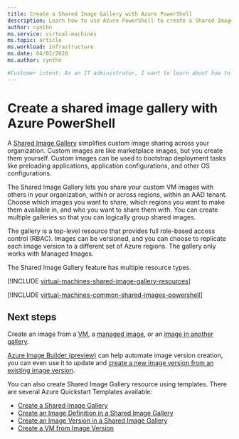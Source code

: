 ```yaml
---
title: Create a Shared Image Gallery with Azure PowerShell 
description: Learn how to use Azure PowerShell to create a Shared Image Gallery in Azure
author: cynthn
ms.service: virtual-machines
ms.topic: article
ms.workload: infrastructure
ms.date: 04/02/2020
ms.author: cynthn

#Customer intent: As an IT administrator, I want to learn about how to create shared VM images to minimize the number of post-deployment configuration tasks.
---
```


# Create a shared image gallery with Azure PowerShell 

A [Shared Image Gallery](./windows/shared-image-galleries.md) simplifies custom image sharing across your organization. Custom images are like marketplace images, but you create them yourself. Custom images can be used to bootstrap deployment tasks like preloading applications, application configurations, and other OS configurations. 

The Shared Image Gallery lets you share your custom VM images with others in your organization, within or across regions, within an AAD tenant. Choose which images you want to share, which regions you want to make them available in, and who you want to share them with. You can create multiple galleries so that you can logically group shared images. 

The gallery is a top-level resource that provides full role-based access control (RBAC). Images can be versioned, and you can choose to replicate each image version to a different set of Azure regions. The gallery only works with Managed Images.

The Shared Image Gallery feature has multiple resource types. 

[!INCLUDE [virtual-machines-shared-image-gallery-resources](../../includes/virtual-machines-shared-image-gallery-resources.md)]


[!INCLUDE [virtual-machines-common-shared-images-powershell](../../includes/virtual-machines-common-shared-images-powershell.md)]


## Next steps

Create an image from a [VM](image-version-vm-powershell.md), a [managed image](image-version-managed-image-powershell.md), or an [image in another gallery](image-version-another-gallery-powershell.md).

[Azure Image Builder (preview)](./windows/image-builder-overview.md) can help automate image version creation, you can even use it to update and [create a new image version from an existing image version](./windows/image-builder-gallery-update-image-version.md). 

You can also create Shared Image Gallery resource using templates. There are several Azure Quickstart Templates available: 

- [Create a Shared Image Gallery](https://azure.microsoft.com/resources/templates/101-sig-create/)
- [Create an Image Definition in a Shared Image Gallery](https://azure.microsoft.com/resources/templates/101-sig-image-definition-create/)
- [Create an Image Version in a Shared Image Gallery](https://azure.microsoft.com/resources/templates/101-sig-image-version-create/)
- [Create a VM from Image Version](https://azure.microsoft.com/resources/templates/101-vm-from-sig/)


